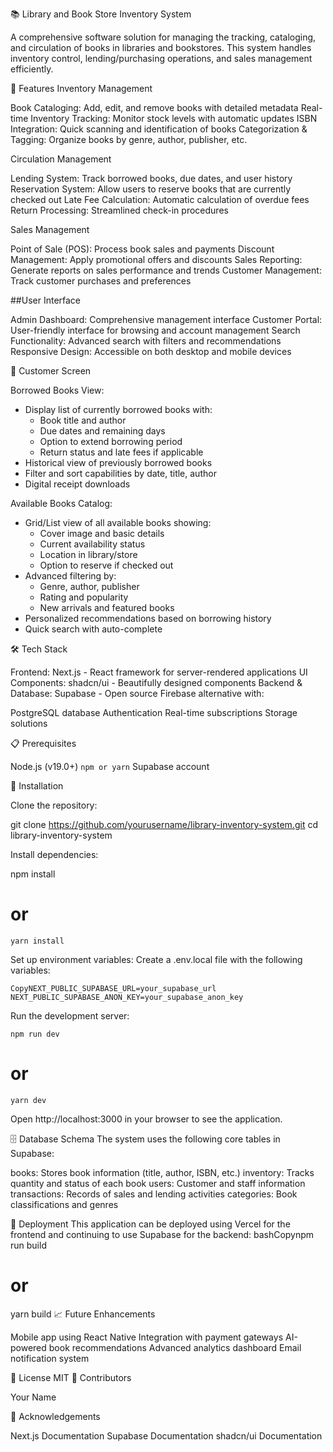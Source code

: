 📚 Library and Book Store Inventory System

A comprehensive software solution for managing the tracking, cataloging, and circulation of books in libraries and bookstores. This system handles inventory control, lending/purchasing operations, and sales management efficiently.

🚀 Features
Inventory Management

Book Cataloging: Add, edit, and remove books with detailed metadata
Real-time Inventory Tracking: Monitor stock levels with automatic updates
ISBN Integration: Quick scanning and identification of books
Categorization & Tagging: Organize books by genre, author, publisher, etc.

Circulation Management

Lending System: Track borrowed books, due dates, and user history
Reservation System: Allow users to reserve books that are currently checked out
Late Fee Calculation: Automatic calculation of overdue fees
Return Processing: Streamlined check-in procedures

Sales Management

Point of Sale (POS): Process book sales and payments
Discount Management: Apply promotional offers and discounts
Sales Reporting: Generate reports on sales performance and trends
Customer Management: Track customer purchases and preferences


##User Interface

Admin Dashboard: Comprehensive management interface
Customer Portal: User-friendly interface for browsing and account management
Search Functionality: Advanced search with filters and recommendations
Responsive Design: Accessible on both desktop and mobile devices

📱 Customer Screen

Borrowed Books View:
- Display list of currently borrowed books with:
  * Book title and author
  * Due dates and remaining days
  * Option to extend borrowing period
  * Return status and late fees if applicable
- Historical view of previously borrowed books
- Filter and sort capabilities by date, title, author
- Digital receipt downloads

Available Books Catalog:
- Grid/List view of all available books showing:
  * Cover image and basic details
  * Current availability status
  * Location in library/store
  * Option to reserve if checked out
- Advanced filtering by:
  * Genre, author, publisher
  * Rating and popularity
  * New arrivals and featured books
- Personalized recommendations based on borrowing history
- Quick search with auto-complete

🛠️ Tech Stack

Frontend: Next.js - React framework for server-rendered applications
UI Components: shadcn/ui - Beautifully designed components
Backend & Database: Supabase - Open source Firebase alternative with:

PostgreSQL database
Authentication
Real-time subscriptions
Storage solutions



📋 Prerequisites

Node.js (v19.0+)
`npm or yarn`
Supabase account

🔧 Installation

Clone the repository:

git clone https://github.com/yourusername/library-inventory-system.git
cd library-inventory-system

Install dependencies:

npm install
# or
`yarn install`

Set up environment variables:
Create a .env.local file with the following variables:

`CopyNEXT_PUBLIC_SUPABASE_URL=your_supabase_url
NEXT_PUBLIC_SUPABASE_ANON_KEY=your_supabase_anon_key`

Run the development server:

`npm run dev`
# or
`yarn dev`

Open http://localhost:3000 in your browser to see the application.

🗄️ Database Schema
The system uses the following core tables in Supabase:

books: Stores book information (title, author, ISBN, etc.)
inventory: Tracks quantity and status of each book
users: Customer and staff information
transactions: Records of sales and lending activities
categories: Book classifications and genres

🚀 Deployment
This application can be deployed using Vercel for the frontend and continuing to use Supabase for the backend:
bashCopynpm run build
# or
yarn build
📈 Future Enhancements

Mobile app using React Native
Integration with payment gateways
AI-powered book recommendations
Advanced analytics dashboard
Email notification system

📝 License
MIT
👥 Contributors

Your Name

🙏 Acknowledgements

Next.js Documentation
Supabase Documentation
shadcn/ui Documentation
